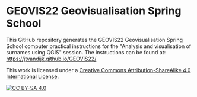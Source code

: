 # GEOVIS22 Geovisualisation Spring School

This GitHub repository generates the GEOVIS22 Geovisualisation Spring School computer practical instructions for the "Analysis and visualisation of surnames using QGIS" session. The instructions can be found at: https://jtvandijk.github.io/GEOVIS22/

This work is licensed under a
[Creative Commons Attribution-ShareAlike 4.0 International License][cc-by-sa].

[![CC BY-SA 4.0][cc-by-sa-image]][cc-by-sa]

[cc-by-sa]: http://creativecommons.org/licenses/by-sa/4.0/
[cc-by-sa-image]: https://licensebuttons.net/l/by-sa/4.0/88x31.png
[cc-by-sa-shield]: https://img.shields.io/badge/License-CC%20BY--SA%204.0-lightgrey.svg
